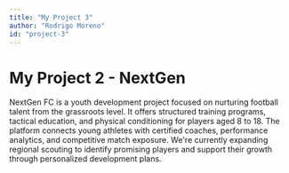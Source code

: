 ```yaml
---
title: "My Project 3"
author: "Rodrigo Moreno"
id: "project-3"
---
```


# My Project 2 - NextGen

NextGen FC is a youth development project focused on nurturing football talent from the grassroots level. 
It offers structured training programs, tactical education, and physical conditioning for players aged 8 to 18. 
The platform connects young athletes with certified coaches, performance analytics, and competitive match exposure. 
We're currently expanding regional scouting to identify promising players and support their growth through personalized development plans.